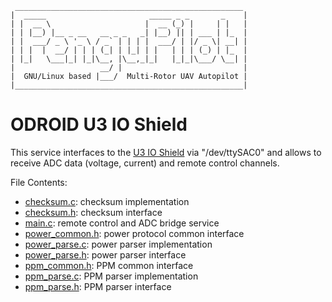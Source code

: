      ___________________________________________________
    |  _____                       _____ _ _       _    |
    | |  __ \                     |  __ (_) |     | |   |
    | | |__) |__ _ __   __ _ _   _| |__) || | ___ | |_  |
    | |  ___/ _ \ '_ \ / _` | | | |  ___/ | |/ _ \| __| |
    | | |  |  __/ | | | (_| | |_| | |   | | | (_) | |_  |
    | |_|   \___|_| |_|\__, |\__,_|_|   |_|_|\___/ \__| |
    |                   __/ |                           |
    |  GNU/Linux based |___/  Multi-Rotor UAV Autopilot |
    |___________________________________________________|


ODROID U3 IO Shield
===================

This service interfaces to the [U3 IO Shield](http://www.hardkernel.com/main/products/prdt_info.php?g_code=G138760240354) via "/dev/ttySAC0" and allows to receive ADC data (voltage, current) and remote control channels.

File Contents:

- [checksum.c](checksum.c): checksum implementation
- [checksum.h](checksum.h): checksum interface
- [main.c](main.c): remote control and ADC bridge service
- [power_common.h](power_common.h): power protocol common interface
- [power_parse.c](power_parse.c): power parser implementation
- [power_parse.h](power_parse.h): power parser interface
- [ppm_common.h](ppm_common.h): PPM common interface
- [ppm_parse.c](ppm_parse.c): PPM parser implementation
- [ppm_parse.h](ppm_parse.h): PPM parser interface
